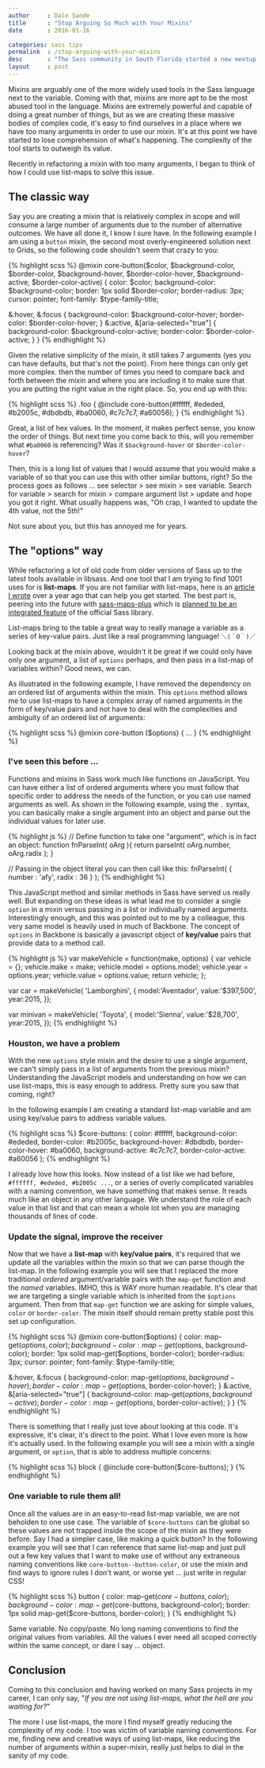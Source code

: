 ```yaml
---
author     : Dale Sande
title      : "Stop Arguing So Much with Your Mixins"
date       : 2016-01-16

categories: sass tips
permalink  : /stop-arguing-with-your-mixins
desc       : "The Sass community in South Florida started a new meetup to talk about all things Sass."
layout     : post
---
```


Mixins are arguably one of the more widely used tools in the Sass language next to the variable. Coming with that, mixins are more apt to be the most abused tool in the language. Mixins are extremely powerful and capable of doing a great number of things, but as we are creating these massive bodies of complex code, it's easy to find ourselves in a place where we have too many arguments in order to use our mixin. It's at this point we have started to lose comprehension of what's happening. The complexity of the tool starts to outweigh its value.

Recently in refactoring a mixin with too many arguments, I began to think of how I could use list-maps to solve this issue.

## The classic way

Say you are creating a mixin that is relatively complex in scope and will consume a large number of arguments due to the number of alternative outcomes. We have all done it, I know I sure have. In the following example I am using a `button` mixin, the second most overly-engineered solution next to Grids, so the following code shouldn't seem that crazy to you:

{% highlight scss %}
@mixin core-button($color, $background-color, $border-color, $background-hover, $border-color-hover, $background-active, $border-color-active) {
  color: $color;
  background-color: $background-color;
  border: 1px solid $border-color;
  border-radius: 3px;
  cursor: pointer;
  font-family: $type-family-title;

  &:hover,
  &:focus {
    background-color: $background-color-hover;
    border-color: $border-color-hover;
  }
  &:active,
  &[aria-selected="true"] {
    background-color: $background-color-active;
    border-color: $border-color-active;
  }
}
{% endhighlight %}

Given the relative simplicity of the mixin, it still takes 7 arguments (yes you can have defaults, but that's not the point). From here things can only get more complex. then the number of times you need to compare back and forth between the mixin and where you are including it to make sure that you are putting the right value in the right place. So, you end up with this:

{% highlight scss %}
.foo {
  @include core-button(#ffffff, #ededed, #b2005c, #dbdbdb, #ba0060, #c7c7c7, #a60056);
}
{% endhighlight %}

Great, a list of hex values. In the moment, it makes perfect sense, you know the order of things. But next time you come back to this, will you remember what `#ba0060` is referencing? Was it `$background-hover` or `$border-color-hover`?

Then, this is a long list of values that I would assume that you would make a variable of so that you can use this with other similar buttons, right? So the process goes as follows ... see selector > see mixin > see variable. Search for variable > search for mixin > compare argument list > update and hope you got it right. What usually happens was, "Oh crap, I wanted to update the 4th value, not the 5th!"

Not sure about you, but this has annoyed me for years.

## The "options" way

While refactoring a lot of old code from older versions of Sass up to the latest tools available in libsass. And one tool that I am trying to find 1001 uses for is __list-maps__. If you are not familiar with list-maps, here is an [article I wrote](http://anotheruiguy.roughdraft.io/10302472-so-you-want-to-play-with-list-maps) over a year ago that can help you get started. The best part is, peering into the future with [sass-maps-plus](https://github.com/lunelson/sass-maps-plus) which is [planned to be an integrated feature](https://github.com/sass/sass/issues/1739) of the official Sass library.

List-maps bring to the table a great way to really manage a variable as a series of key-value pairs. Just like a real programming language! `＼(＾O＾)／`

Looking back at the mixin above, wouldn't it be great if we could only have only one argument, a list of `options` perhaps, and then pass in a list-map of variables within? Good news, we can.

As illustrated in the following example, I have removed the dependency on an ordered list of arguments within the mixin. This `options` method allows me to use list-maps to have a complex array of named arguments in the form of key/value pairs and not have to deal with the complexities and ambiguity of an ordered list of arguments:

{% highlight scss %}
@mixin core-button ($options) {
  ...
}
{% endhighlight %}

### I've seen this before ...

Functions and mixins in Sass work much like functions on JavaScript. You can have either a list of ordered arguments where you must follow that specific order to address the needs of the function, or you can use named arguments as well. As shown in the following example, using the `.` syntax, you can basically make a single argument into an object and parse out the individual values for later use.

{% highlight js %}
// Define function to take one "argument", which is in fact an object:
function fnParseInt( oArg ){
  return parseInt( oArg.number, oArg.radix );
}

// Passing in the object literal you can then call like this:
fnParseInt( { number : 'afy', radix : 36 } );
{% endhighlight %}

This JavaScript method and similar methods in Sass have served us really well. But expanding on these ideas is what lead me to consider a single `option` in a mixin versus passing in a list or individually named arguments. Interestingly enough, and this was pointed out to me by a colleague, this very same model is heavily used in much of Backbone. The concept of `options` in Backbone is basically a javascript object of __key/value__ pairs that provide data to a method call.

{% highlight js %}
var makeVehicle = function(make, options) {
  var vehicle = {};
  vehicle.make  = make;
  vehicle.model = options.model;
  vehicle.year  = options.year;
  vehicle.value = options.value;
  return vehicle;
};

var car = makeVehicle(
  'Lamborghini', {
    model:'Aventador',
    value:'$397,500',
    year:2015,
  });

var minivan = makeVehicle(
  'Toyota', {
    model:'Sienna',
    value:'$28,700',
    year:2015,
  });
{% endhighlight %}

### Houston, we have a problem

With the new `options` style mixin and the desire to use a single argument, we can't simply pass in a list of arguments from the previous mixin? Understanding the JavaScript models and understanding on how we can use list-maps, this is easy enough to address. Pretty sure you saw that coming, right?

In the following example I am creating a standard list-map variable and am using key/value pairs to address variable values.

{% highlight scss %}
$core-buttons: (
  color:               #ffffff,
  background-color:    #ededed,
  border-color:        #b2005c,
  background-hover:    #dbdbdb,
  border-color-hover:  #ba0060,
  background-active:   #c7c7c7,
  border-color-active: #a60056
);
{% endhighlight %}

I already love how this looks. Now instead of a list like we had before, `#ffffff, #ededed, #b2005c ...`, or a series of overly complicated variables with a naming convention, we have something that makes sense. It reads much like an object in any other language. We understand the role of each value in that list and that can mean a whole lot when you are managing thousands of lines of code.

### Update the signal, improve the receiver

Now that we have a __list-map__ with __key/value pairs__, it's required that we update all the variables within the mixin so that we can parse though the list-map. In the following example you will see that I replaced the more traditional *ordered* argument/variable pairs with the `map-get` function and the *named* variables. IMHO, this is WAY more human readable. It's clear that we are targeting a single variable which is inherited from the `$options` argument. Then from that `map-get` function we are asking for simple values, `color` or `border-color`. The mixin itself should remain pretty stable post this set up configuration.

{% highlight scss %}
@mixin core-button($options) {
  color: map-get($options, color);
  background-color: map-get($options, background-color);
  border: 1px solid map-get($options, border-color);
  border-radius: 3px;
  cursor: pointer;
  font-family: $type-family-title;

  &:hover,
  &:focus {
    background-color: map-get($options, background-hover);
    border-color: map-get($options, border-color-hover);
  }
  &:active,
  &[aria-selected="true"] {
    background-color: map-get($options, background-active);
    border-color: map-get($options, border-color-active);
  }
}
{% endhighlight %}

There is something that I really just love about looking at this code. It's expressive, it's clear, it's direct to the point. What I love even more is how it's actually used. In the following example you will see a mixin with a single argument, or `option`, that is able to address multiple concerns:

{% highlight scss %}
block {
  @include core-button($core-buttons);
}
{% endhighlight %}

### One variable to rule them all!

Once all the values are in an easy-to-read list-map variable, we are not beholden to one use case. The variable of `$core-buttons` can be global so these values are not trapped inside the scope of the mixin as they were before. Say I had a simpler case, like making a quick button? In the following example you will see that I can reference that same list-map and just pull out a few key values that I want to make use of without any extraneous naming conventions like `core-button--button-color`, or use the mixin and find ways to ignore rules I don't want, or worse yet ... just write in regular CSS!

{% highlight scss %}
button {
  color: map-get($core-buttons, color);
  background-color: map-get($core-buttons, background-color);
  border: 1px solid map-get($core-buttons, border-color);
}
{% endhighlight %}

Same variable. No copy/paste. No long naming conventions to find the original values from variables. All the values I ever need all scoped correctly within the same concept, or dare I say ... object.

## Conclusion

Coming to this conclusion and having worked on many Sass projects in my career, I can only say, "*If you are not using list-maps, what the hell are you waiting for?*"

The more I use list-maps, the more I find myself greatly reducing the complexity of my code. I too was victim of variable naming conventions. For me, finding new and creative ways of using list-maps, like reducing the number of arguments within a super-mixin, really just helps to dial in the sanity of my code.
